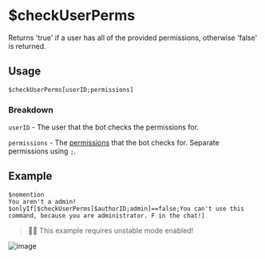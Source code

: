 # $checkUserPerms
Returns 'true' if a user has all of the provided permissions, otherwise 'false' is returned.

## Usage
```
$checkUserPerms[userID;permissions]
```

### Breakdown
`userID` - The user that the bot checks the permissions for.

`permissions` - The [permissions](https://nilpointer-software.github.io/bdfd-wiki/guides/permissions.html) that the bot checks for. Separate permissions using `;`.

## Example
```
$nomention
You aren't a admin!
$onlyIf[$checkUserPerms[$authorID;admin]==false;You can't use this command, because you are administrator. F in the chat!] 
```
> 🧙‍♂️ This example requires unstable mode enabled!

![image](https://user-images.githubusercontent.com/69215413/122832238-10594280-d2b9-11eb-9f79-a19f2f328239.png)
